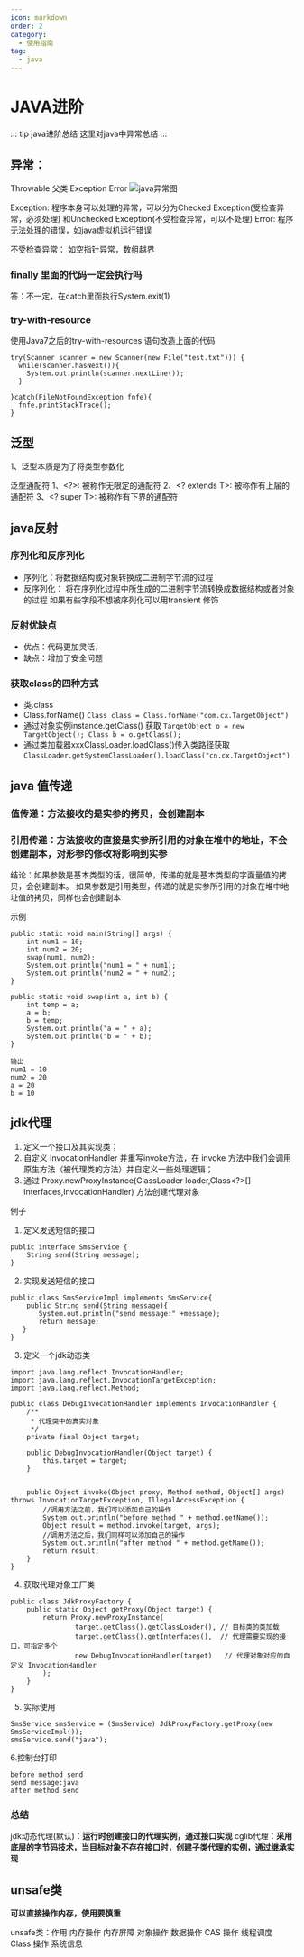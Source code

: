 ```yaml
---
icon: markdown
order: 2
category:
  - 使用指南
tag:
  - java
---
```


# JAVA进阶

::: tip java进阶总结
这里对java中异常总结
::: 

## 异常：
Throwable 父类 Exception  Error
![java异常图](image/java-error.png)

Exception: 程序本身可以处理的异常，可以分为Checked Exception(受检查异常，必须处理) 和Unchecked Exception(不受检查异常，可以不处理)
Error: 程序无法处理的错误，如java虚拟机运行错误
 
 
不受检查异常： 如空指针异常，数组越界
 
 
### finally 里面的代码一定会执行吗
答：不一定，在catch里面执行System.exit(1)
 
### try-with-resource
使用Java7之后的try-with-resources 语句改造上面的代码

```
try(Scanner scanner = new Scanner(new File("test.txt"))) {
  while(scanner.hasNext()){
    System.out.println(scanner.nextLine());
  }

}catch(FileNotFoundException fnfe){
  fnfe.printStackTrace();
}
```


## 泛型
1、泛型本质是为了将类型参数化
 
泛型通配符
1、<?>: 被称作无限定的通配符
2、<? extends T>: 被称作有上届的通配符
3、<? super T>: 被称作有下界的通配符
 
 
## java反射
 
  ### 序列化和反序列化
 - 序列化：将数据结构或对象转换成二进制字节流的过程
 - 反序列化： 将在序列化过程中所生成的二进制字节流转换成数据结构或者对象的过程
如果有些字段不想被序列化可以用transient 修饰

  ### 反射优缺点
  - 优点：代码更加灵活，
  - 缺点：增加了安全问题
 
  ### 获取class的四种方式
   - 类.class
   - Class.forName()
    ```
     Class class = Class.forName("com.cx.TargetObject")
    ```
   - 通过对象实例instance.getClass() 获取
    ```
      TargetObject o = new TargetObject();
      Class b = o.getClass();
    ```
   - 通过类加载器xxxClassLoader.loadClass()传入类路径获取
    ```
      ClassLoader.getSystemClassLoader().loadClass("cn.cx.TargetObject")
    ```


## java 值传递
### 值传递：方法接收的是实参的拷贝，会创建副本
### 引用传递：方法接收的直接是实参所引用的对象在堆中的地址，不会创建副本，对形参的修改将影响到实参
 
 
结论：如果参数是基本类型的话，很简单，传递的就是基本类型的字面量值的拷贝，会创建副本。
         如果参数是引用类型，传递的就是实参所引用的对象在堆中地址值的拷贝，同样也会创建副本
 
示例
```
public static void main(String[] args) {
    int num1 = 10;
    int num2 = 20;
    swap(num1, num2);
    System.out.println("num1 = " + num1);
    System.out.println("num2 = " + num2);
}
 
public static void swap(int a, int b) {
    int temp = a;
    a = b;
    b = temp;
    System.out.println("a = " + a);
    System.out.println("b = " + b);
}
 
输出
num1 = 10
num2 = 20
a = 20
b = 10 
```

## jdk代理
1. 定义一个接口及其实现类；
2. 自定义 InvocationHandler 并重写invoke方法，在 invoke 方法中我们会调用原生方法（被代理类的方法）并自定义一些处理逻辑；
3. 通过 Proxy.newProxyInstance(ClassLoader loader,Class<?>[] interfaces,InvocationHandler) 方法创建代理对象
 
例子
1. 定义发送短信的接口
```
public interface SmsService {
    String send(String message);
}
```
 
2. 实现发送短信的接口
```
public class SmsServiceImpl implements SmsService{
    public String send(String message){
       System.out.println("send message:" +message);
       return message;
   }
}
```
 
3. 定义一个jdk动态类
```
import java.lang.reflect.InvocationHandler;
import java.lang.reflect.InvocationTargetException;
import java.lang.reflect.Method;
 
public class DebugInvocationHandler implements InvocationHandler {
    /**
     * 代理类中的真实对象
     */
    private final Object target;
 
    public DebugInvocationHandler(Object target) {
        this.target = target;
    }
 
 
    public Object invoke(Object proxy, Method method, Object[] args) throws InvocationTargetException, IllegalAccessException {
        //调用方法之前，我们可以添加自己的操作
        System.out.println("before method " + method.getName());
        Object result = method.invoke(target, args);
        //调用方法之后，我们同样可以添加自己的操作
        System.out.println("after method " + method.getName());
        return result;
    }
}
```
 
4. 获取代理对象工厂类
```
public class JdkProxyFactory {
    public static Object getProxy(Object target) {
        return Proxy.newProxyInstance(
                target.getClass().getClassLoader(), // 目标类的类加载
                target.getClass().getInterfaces(),  // 代理需要实现的接口，可指定多个
                new DebugInvocationHandler(target)   // 代理对象对应的自定义 InvocationHandler
        );
    }
}
```
 
5. 实际使用
```
SmsService smsService = (SmsService) JdkProxyFactory.getProxy(new SmsServiceImpl());
smsService.send("java");
```
 
6.控制台打印
```
before method send
send message:java
after method send
```
 
### 总结
jdk动态代理(默认)：**运行时创建接口的代理实例，通过接口实现**
cglib代理：**采用底层的字节码技术，当目标对象不存在接口时，创建子类代理的实例，通过继承实现**
 
 
## unsafe类

**可以直接操作内存，使用要慎重**
 
unsafe类：作用
内存操作
内存屏障
对象操作
数据操作
CAS 操作
线程调度
Class 操作
系统信息

 






 


 
 
 
 
 
 
 
 
 
 
 
 





